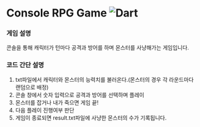 # Console RPG Game ![Dart](https://img.shields.io/badge/dart-%230175C2.svg?style=for-the-badge&logo=dart&logoColor=white)

### 게임 설명

콘솔을 통해 캐릭터가 턴마다 공격과 방어를 하며 몬스터를 사냥해가는 게임입니다.

### 코드 간단 설명

1. txt파일에서 캐릭터와 몬스터의 능력치를 불러온다.(몬스터의 경우 각 라운드마다 랜덤으로 배정)
2. 콘솔 창에서 숫자 입력으로 공격과 방어를 선택하며 플레이
3. 몬스터를 잡거나 내가 죽으면 게임 끝!
4. 다음 플레이 진행여부 판단
5. 게임이 종료되면 result.txt파일에 사냥한 몬스터의 수가 기록됩니다.
